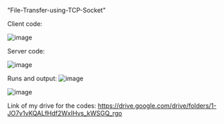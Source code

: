"File-Transfer-using-TCP-Socket" 

Client code:

![image](https://github.com/omara2001/File-Transfer-using-TCP-Socket/assets/66154169/53eb69d2-684b-4dcb-aa28-8020822ab330)



	






Server code:

![image](https://github.com/omara2001/File-Transfer-using-TCP-Socket/assets/66154169/988a98f5-ed8b-4429-8fa5-8d32bb7c355d)





Runs and output:
![image](https://github.com/omara2001/File-Transfer-using-TCP-Socket/assets/66154169/a6f9a53a-ac56-44c6-8fb0-d025e036d3b8)


![image](https://github.com/omara2001/File-Transfer-using-TCP-Socket/assets/66154169/befcc3ce-332c-4c89-a51d-6961144621a5)



Link of my drive for the codes:
https://drive.google.com/drive/folders/1-JO7v1vKQALfHdf2WxIHvs_kWSGQ_rgo
